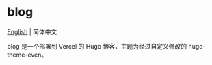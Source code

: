 # blog

[English](./README.md "English") | 简体中文

blog 是一个部署到 Vercel 的 Hugo 博客，主题为经过自定义修改的 hugo-theme-even。
